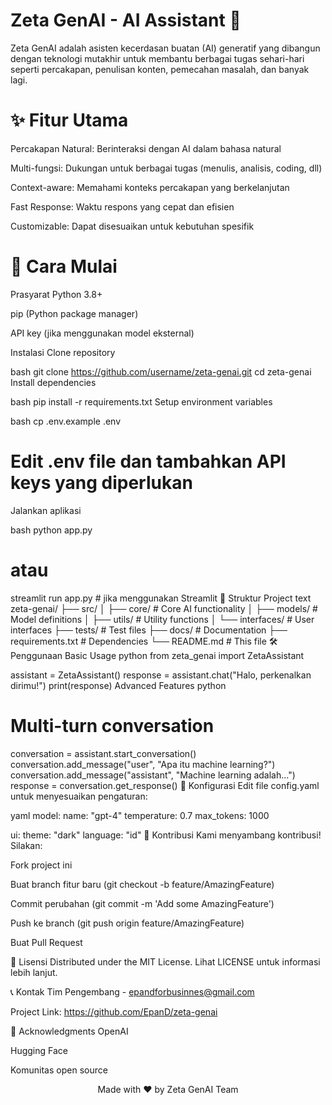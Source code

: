 # Zeta GenAI - AI Assistant 🤖
Zeta GenAI adalah asisten kecerdasan buatan (AI) generatif yang dibangun dengan teknologi mutakhir untuk membantu berbagai tugas sehari-hari seperti percakapan, penulisan konten, pemecahan masalah, dan banyak lagi.

# ✨ Fitur Utama
Percakapan Natural: Berinteraksi dengan AI dalam bahasa natural

Multi-fungsi: Dukungan untuk berbagai tugas (menulis, analisis, coding, dll)

Context-aware: Memahami konteks percakapan yang berkelanjutan

Fast Response: Waktu respons yang cepat dan efisien

Customizable: Dapat disesuaikan untuk kebutuhan spesifik

# 🚀 Cara Mulai
Prasyarat
Python 3.8+

pip (Python package manager)

API key (jika menggunakan model eksternal)

Instalasi
Clone repository

bash
git clone https://github.com/username/zeta-genai.git
cd zeta-genai
Install dependencies

bash
pip install -r requirements.txt
Setup environment variables

bash
cp .env.example .env
# Edit .env file dan tambahkan API keys yang diperlukan
Jalankan aplikasi

bash
python app.py
# atau
streamlit run app.py  # jika menggunakan Streamlit
📁 Struktur Project
text
zeta-genai/
├── src/
│   ├── core/           # Core AI functionality
│   ├── models/         # Model definitions
│   ├── utils/          # Utility functions
│   └── interfaces/     # User interfaces
├── tests/              # Test files
├── docs/               # Documentation
├── requirements.txt    # Dependencies
└── README.md          # This file
🛠️ Penggunaan
Basic Usage
python
from zeta_genai import ZetaAssistant

assistant = ZetaAssistant()
response = assistant.chat("Halo, perkenalkan dirimu!")
print(response)
Advanced Features
python
# Multi-turn conversation
conversation = assistant.start_conversation()
conversation.add_message("user", "Apa itu machine learning?")
conversation.add_message("assistant", "Machine learning adalah...")
response = conversation.get_response()
🔧 Konfigurasi
Edit file config.yaml untuk menyesuaikan pengaturan:

yaml
model:
  name: "gpt-4"
  temperature: 0.7
  max_tokens: 1000

ui:
  theme: "dark"
  language: "id"
🤝 Kontribusi
Kami menyambang kontribusi! Silakan:

Fork project ini

Buat branch fitur baru (git checkout -b feature/AmazingFeature)

Commit perubahan (git commit -m 'Add some AmazingFeature')

Push ke branch (git push origin feature/AmazingFeature)

Buat Pull Request

📝 Lisensi
Distributed under the MIT License. Lihat LICENSE untuk informasi lebih lanjut.

📞 Kontak
Tim Pengembang - epandforbusinnes@gmail.com

Project Link: https://github.com/EpanD/zeta-genai

🙏 Acknowledgments
OpenAI

Hugging Face

Komunitas open source

<div align="center">
Made with ❤️ by Zeta GenAI Team

</div>

